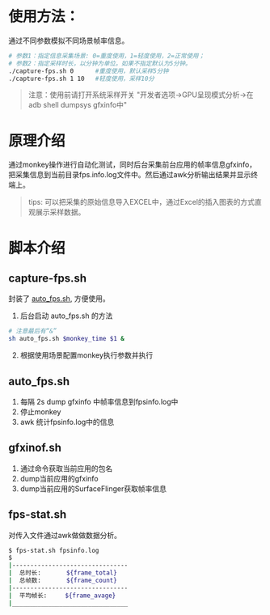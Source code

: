 # 使用方法：
通过不同参数模拟不同场景帧率信息。
```bash
# 参数1：指定信息采集场景: 0=重度使用，1=轻度使用，2=正常使用；
# 参数2：指定采样时长，以分钟为单位。如果不指定默认为5分钟。
./capture-fps.sh 0      #重度使用，默认采样5分钟
./capture-fps.sh 1 10   #轻度使用，采样10分
```
> 注意：使用前请打开系统采样开关
> "开发者选项->GPU呈现模式分析->在 adb shell dumpsys gfxinfo中"

# 原理介绍
通过monkey操作进行自动化测试，同时后台采集前台应用的帧率信息gfxinfo，把采集信息到当前目录fps.info.log文件中。然后通过awk分析输出结果并显示终端上。

>tips:
可以把采集的原始信息导入EXCEL中，通过Excel的插入图表的方式直观展示采样数据。

# 脚本介绍
## capture-fps.sh
封装了 [auto_fps.sh](#auto_fpssh), 方便使用。
1. 后台启动 auto_fps.sh 的方法
```bash
# 注意最后有“&”
sh auto_fps.sh $monkey_time $1 &
```
2. 根据使用场景配置monkey执行参数并执行

## auto_fps.sh
1. 每隔 2s dump gfxinfo 中帧率信息到fpsinfo.log中
2. 停止monkey
3. awk 统计fpsinfo.log中的信息

## gfxinof.sh
1. 通过命令获取当前应用的包名
2. dump当前应用的gfxinfo
3. dump当前应用的SurfaceFlinger获取帧率信息
   
## fps-stat.sh
对传入文件通过awk做做数据分析。
```bash
$ fps-stat.sh fpsinfo.log
$
|-------------------------------- 
|  总时长:       ${frame_total}
|  总帧数:       ${frame_count}
|--------------------------------
|  平均帧长:     ${frame_avage}
|________________________________

```